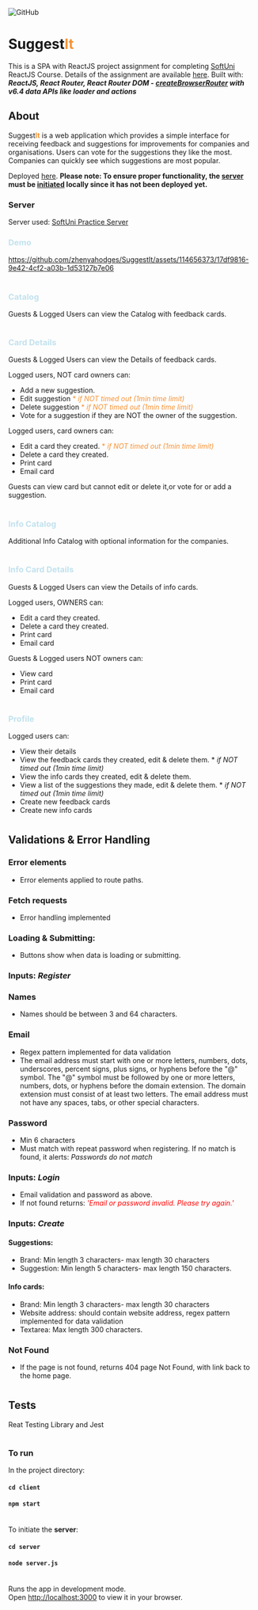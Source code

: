 ![GitHub](https://img.shields.io/github/license/zhenyahodges/SuggestIt)

# Suggest<span style="color:#F79234">**It**</span>

This is a SPA with ReactJS project assignment for completing [SoftUni](https://softuni.bg/)
ReactJS Course. Details of the assignment are available [here](https://github.com/zhenyahodges/SoftUni-Courses/blob/main/Front_End/REACT/REACT-PROJECT/ReactJS-Project-Assignment.docx). Built with: ***ReactJS, React Router, React Router DOM -   [createBrowserRouter](https://reactrouter.com/en/main/routers/create-browser-router) with v6.4 data APIs like loader and actions***

<!-- <p>
<a href="https://suggestit-a18f3.web.app">
  <img src="./readme-res/SuggestIt-Home-Page.png" width="800" title="SuggestIt SPA ReactJS Application Home Page" alt="SuggestIt SPA ReactJS Application Home Page">
</p> -->

## **About**

Suggest<span style="color:#F79234">**It**</span> is a web application which provides a simple interface for receiving feedback and suggestions for improvements for companies and organisations. Users can vote for the suggestions they like the most. Companies can quickly see which suggestions are most popular.

Deployed [here](https://suggestit-a18f3.web.app/). **Please note: To ensure proper functionality, the [server](https://github.com/zhenyahodges/SuggestIt#server) must be [initiated](https://github.com/zhenyahodges/SuggestIt#initServer) locally since it has not been deployed yet.**

### **<a name="server"></a>Server**

Server used: [SoftUni Practice Server](https://github.com/softuni-practice-server/softuni-practice-server)

### <span style="color:#c2e2ee">**Demo**</span>

https://github.com/zhenyahodges/SuggestIt/assets/114656373/17df9816-9e42-4cf2-a03b-1d53127b7e06

#

### <span style="color:#c2e2ee">Catalog</span>

Guests & Logged Users can view the Catalog with feedback cards.

#

### <span style="color:#c2e2ee">**Card Details**</span>

Guests & Logged Users can view the Details of feedback cards.

Logged users, NOT card owners can:

-   Add a new suggestion.
-   Edit suggestion <span style="color:#F79234">\* _if NOT timed out (1min time limit)_</span>
-   Delete suggestion <span style="color:#F79234">\* _if NOT timed out (1min time limit)_</span>
-   Vote for a suggestion if they are NOT the owner of the suggestion.

Logged users, card owners can:

-   Edit a card they created. <span style="color:#F79234">\* _if NOT timed out (1min time limit)_</span>
-   Delete a card they created.
-   Print card
-   Email card

Guests can view card but cannot edit or delete it,or vote for or add a suggestion.

#

### <span style="color:#c2e2ee">**Info Catalog**</span>

Additional Info Catalog with optional information for the companies.

#

### <span style="color:#c2e2ee">**Info Card Details**</span>

Guests & Logged Users can view the Details of info cards.

Logged users, OWNERS can:

-   Edit a card they created.
-   Delete a card they created.
-   Print card
-   Email card

Guests & Logged users NOT owners can:

-   View card
-   Print card
-   Email card

#

### <span style="color:#c2e2ee">**Profile**</span>

Logged users can:

-   View their details
-   View the feedback cards they created, edit & delete them. \* _if NOT timed out (1min time limit)_
-   View the info cards they created, edit & delete them.
-   View a list of the suggestions they made, edit & delete them. \* _if NOT timed out (1min time limit)_
-   Create new feedback cards
-   Create new info cards

#

## **Validations & Error Handling**

### **Error elements**

-   Error elements applied to route paths.

### **Fetch requests**

-   Error handling implemented

### **Loading & Submitting:**

-   Buttons show when data is loading or submitting.

### **Inputs: _Register_**

### Names

-   Names should be between 3 and 64 characters.

### Email

-   Regex pattern implemented for data validation
-   The email address must start with one or more letters, numbers, dots, underscores, percent signs, plus signs, or hyphens before the "@" symbol.
    The "@" symbol must be followed by one or more letters, numbers, dots, or hyphens before the domain extension.
    The domain extension must consist of at least two letters.
    The email address must not have any spaces, tabs, or other special characters.

### Password

-   Min 6 characters
-   Must match with repeat password when registering. If no match is found, it alerts: _Passwords do not match_

### **Inputs: _Login_**

-   Email validation and password as above.
-   If not found returns: <span style="color:red">_'Email or password invalid. Please try again.'_</span>

### **Inputs: _Create_**

#### **Suggestions**:

-   Brand: Min length 3 characters- max length 30 characters
-   Suggestion: Min length 5 characters- max length 150 characters.

#### **Info cards**:

-   Brand: Min length 3 characters- max length 30 characters
-   Website address: should contain website address, regex pattern implemented for data validation
-   Textarea: Max length 300 characters.

### **Not Found**

-   If the page is not found, returns 404 page Not Found, with link back to the home page.

#


## **Tests**
Reat Testing Library and Jest
#

### **To run**

In the project directory:

#### `cd client`

#### `npm start`

\
<a name="initServer"></a>To initiate the **server**:

#### `cd server`

#### `node server.js`

\
Runs the app in development mode.\
Open [http://localhost:3000](http://localhost:3000) to view it in your browser.

#
